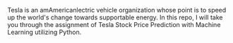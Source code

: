 Tesla is an amAmericanlectric vehicle organization whose point is to speed up the world's change towards supportable energy. In this repo, I will take you through the assignment of Tesla Stock Price Prediction with Machine Learning utilizing Python.
